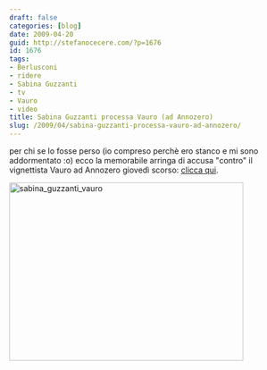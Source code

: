 ```yaml
---
draft: false
categories: [blog]
date: 2009-04-20
guid: http://stefanocecere.com/?p=1676
id: 1676
tags:
- Berlusconi
- ridere
- Sabina Guzzanti
- tv
- Vauro
- video
title: Sabina Guzzanti processa Vauro (ad Annozero)
slug: /2009/04/sabina-guzzanti-processa-vauro-ad-annozero/
---
```


per chi se lo fosse perso (io compreso perchè ero stanco e mi sono addormentato :o) ecco la memorabile arringa di accusa "contro" il vignettista Vauro ad Annozero giovedì scorso: [clicca qui](http://www.rai.tv/dl/RaiTV/programmi/media/ContentItem-33959d68-f31a-4e4c-bb2e-7741b50ddd4d.html?p=0).

[<img class="aligncenter size-full wp-image-1677" title="sabina_guzzanti_vauro" src="http://stefanocecere.com/wp-content/uploads/sites/3/2009/04/sabina_guzzanti_vauro.png" alt="sabina_guzzanti_vauro" width="419" height="319" srcset="http://stefanocecere.com/wp-content/uploads/sites/3/2009/04/sabina_guzzanti_vauro.png 419w, http://stefanocecere.com/wp-content/uploads/sites/3/2009/04/sabina_guzzanti_vauro-300x228.png 300w" sizes="(max-width: 419px) 100vw, 419px" />](http://www.rai.tv/dl/RaiTV/programmi/media/ContentItem-33959d68-f31a-4e4c-bb2e-7741b50ddd4d.html?p=0)